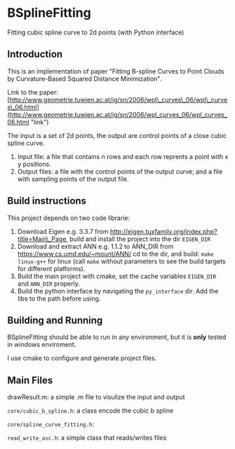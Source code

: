 BSplineFitting
==============

Fitting cubic spline curve to 2d points (with Python interface)

## Introduction ##

This is an implementation of paper "Fitting B-spline Curves to Point Clouds
by Curvature-Based Squared Distance Minimization".

Link to the paper: [http://www.geometrie.tuwien.ac.at/ig/sn/2006/wpl\_curves\_06/wpl\_curves\_06.html](http://www.geometrie.tuwien.ac.at/ig/sn/2006/wpl_curves_06/wpl_curves_06.html "link")

The input is a set of 2d points, the output are control points of a close cubic spline curve.

1. Input file: a file that contains n rows and each row reprents a point with x y positions.
2. Output files: a file with the control points of the output curve; and a file with sampling points of the output file. 

## Build instructions ##

This project depends on two code librarie:

1. Download Eigen e.g. 3.3.7 from http://eigen.tuxfamily.org/index.php?title=Main\_Page, build and install the project into the dir ```EIGEN_DIR```
2. Download and extract ANN e.g. 1.1.2 to ANN_DIR from https://www.cs.umd.edu/~mount/ANN/
cd to the dir, and build: ```make linux-g++``` for linux (call ```make``` without parameters to see the build targets for different platforms).
3. Build the main project with cmake, set the cache variables ```EIGEN_DIR``` and ```ANN_DIR``` properly.
4. Build the python interface by navigating the ```py_interface``` dir. Add the libs to the path before using.

## Building and Running ##
BSplineFitting should be able to run in any environment, but it is **only** tested in windows enviroment.

I use cmake to configure and generate project files.

## Main Files ##
drawResult.m: a simple .m file to visulize the input and output

```core/cubic_b_spline.h```: a class encode the cubic b spline

```core/spline_curve_fitting.h```: 

```read_write_asc.h```: a simple class that reads/writes files







